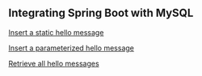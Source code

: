 ## Integrating Spring Boot with MySQL
[Insert a static hello message](http://cs5200-spring2018-jin.us-east-2.elasticbeanstalk.com/api/hello/insert/)

[Insert a parameterized hello message](http://cs5200-spring2018-jin.us-east-2.elasticbeanstalk.com/api/hello/insert/Some%20parameterized%20message)

[Retrieve all hello messages](http://cs5200-spring2018-jin.us-east-2.elasticbeanstalk.com/api/hello/select/all)






